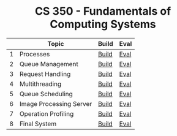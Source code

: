 <div align="center">

# CS 350 - Fundamentals of Computing Systems

|   | Topic             | Build                                                               | Eval                                                                     |
|-- |-------------------|---------------------------------------------------------------------|--------------------------------------------------------------------------|
| 1 | Processes         | [Build](https://github.com/Alan0893/CS-350/tree/main/cs350-hws/hw1) | [Eval](https://github.com/Alan0893/CS-350/tree/main/cs350-hws/hw1/EVAL)  |
| 2 | Queue Management  | [Build](https://github.com/Alan0893/CS-350/tree/main/cs350-hws/hw2) | [Eval](https://github.com/Alan0893/CS-350/tree/main/cs350-hws/hw2/EVAL)  |
| 3 | Request Handling  | [Build](https://github.com/Alan0893/CS-350/tree/main/cs350-hws/hw3) | [Eval](https://github.com/Alan0893/CS-350/tree/main/cs350-hws/hw3/EVAL)  |
| 4 | Multithreading    | [Build](https://github.com/Alan0893/CS-350/tree/main/cs350-hws/hw4) | [Eval](https://github.com/Alan0893/CS-350/tree/main/cs350-hws/hw4/EVAL)  |
| 5 | Queue Scheduling  | [Build](https://github.com/Alan0893/CS-350/tree/main/cs350-hws/hw5) | [Eval](https://github.com/Alan0893/CS-350/tree/main/cs350-hws/hw5/EVAL)  |
| 6 | Image Processing Server  | [Build](https://github.com/Alan0893/CS-350/tree/main/cs350-hws/hw6) | [Eval](https://github.com/Alan0893/CS-350/tree/main/cs350-hws/hw6/EVAL)  |
| 7 | Operation Profiling  | [Build](https://github.com/Alan0893/CS-350/tree/main/cs350-hws/hw7) | [Eval](https://github.com/Alan0893/CS-350/tree/main/cs350-hws/hw7/EVAL)  |
| 8 | Final System  | [Build](https://github.com/Alan0893/CS-350/tree/main/cs350-hws/hw8) | [Eval](https://github.com/Alan0893/CS-350/tree/main/cs350-hws/hw8/EVAL)  |

</div>
